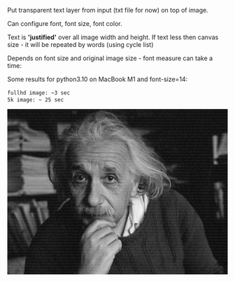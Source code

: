 Put transparent text layer from input (txt file for now) on top of image.

Can configure font, font size, font color.

Text is __'justified'__ over all image width and height. If text less then canvas size - it will be repeated by words (using cycle list)

Depends on font size and original image size - font measure can take a time:

Some results for python3.10 on MacBook M1 and font-size=14:

    fullhd image: ~3 sec
    5k image: ~ 25 sec


![einshtein](einshtein_with_text.png)